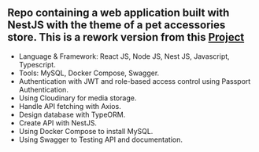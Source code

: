 ## Repo containing a web application built with NestJS with the theme of a pet accessories store. This is a rework version from this [Project](https://github.com/nhuttan12/tmdt-ck)

- Language & Framework: React JS, Node JS, Nest JS, Javascript, Typescript.
- Tools: MySQL, Docker Compose, Swagger.
- Authentication with JWT and role-based access control using Passport Authentication.
- Using Cloudinary for media storage.
- Handle API fetching with Axios.
- Design database with TypeORM.
- Create API with NestJS.
- Using Docker Compose to install MySQL.
- Using Swagger to Testing API and documentation.
